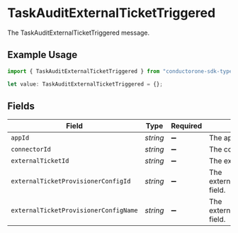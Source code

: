 # TaskAuditExternalTicketTriggered

The TaskAuditExternalTicketTriggered message.

## Example Usage

```typescript
import { TaskAuditExternalTicketTriggered } from "conductorone-sdk-typescript/sdk/models/shared";

let value: TaskAuditExternalTicketTriggered = {};
```

## Fields

| Field                                          | Type                                           | Required                                       | Description                                    |
| ---------------------------------------------- | ---------------------------------------------- | ---------------------------------------------- | ---------------------------------------------- |
| `appId`                                        | *string*                                       | :heavy_minus_sign:                             | The appId field.                               |
| `connectorId`                                  | *string*                                       | :heavy_minus_sign:                             | The connectorId field.                         |
| `externalTicketId`                             | *string*                                       | :heavy_minus_sign:                             | The externalTicketId field.                    |
| `externalTicketProvisionerConfigId`            | *string*                                       | :heavy_minus_sign:                             | The externalTicketProvisionerConfigId field.   |
| `externalTicketProvisionerConfigName`          | *string*                                       | :heavy_minus_sign:                             | The externalTicketProvisionerConfigName field. |